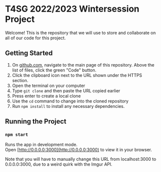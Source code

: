 # T4SG 2022/2023 Wintersession Project

Welcome! This is the repository that we will use to store and collaborate on all of our code for this project. 

## Getting Started

1. On [github.com](https://github.com/jacksonmoody/T4SG-Wintersession), navigate to the main page of this repository. Above the list of files, click the green "Code" button.
2. Click the clipboard icon next to the URL shown under the HTTPS section.
3. Open the terminal on your computer
4. Type `git clone` and then paste the URL copied earlier
5. Press enter to create a local clone
6. Use the `cd` command to change into the cloned repository
7. Run `npm install` to install any necessary dependencies.

## Running the Project

### `npm start`

Runs the app in development mode.\
Open [http://0.0.0.0:3000](http://0.0.0.0:3000) to view it in your browser.

Note that you will have to manually change this URL from localhost:3000 to 0.0.0.0:3000, due to a weird quirk with the Imgur API. 
